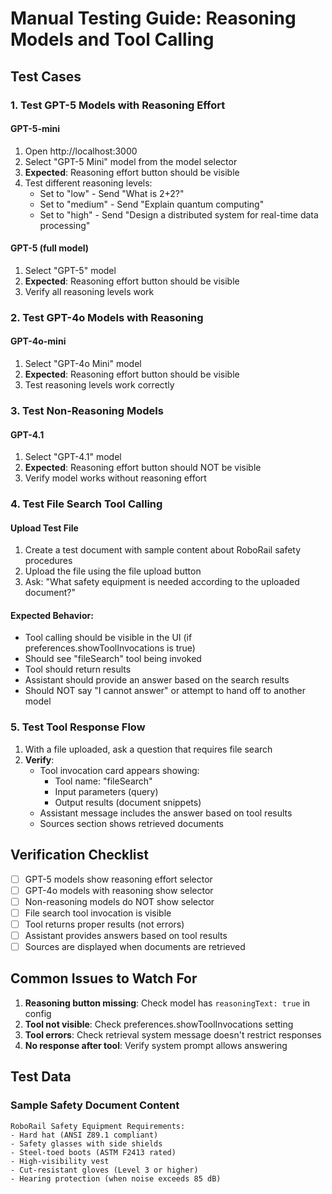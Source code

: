 # Manual Testing Guide: Reasoning Models and Tool Calling

## Test Cases

### 1. Test GPT-5 Models with Reasoning Effort

#### GPT-5-mini
1. Open http://localhost:3000
2. Select "GPT-5 Mini" model from the model selector
3. **Expected**: Reasoning effort button should be visible
4. Test different reasoning levels:
   - Set to "low" - Send "What is 2+2?"
   - Set to "medium" - Send "Explain quantum computing"
   - Set to "high" - Send "Design a distributed system for real-time data processing"

#### GPT-5 (full model)
1. Select "GPT-5" model
2. **Expected**: Reasoning effort button should be visible
3. Verify all reasoning levels work

### 2. Test GPT-4o Models with Reasoning

#### GPT-4o-mini
1. Select "GPT-4o Mini" model
2. **Expected**: Reasoning effort button should be visible
3. Test reasoning levels work correctly

### 3. Test Non-Reasoning Models

#### GPT-4.1
1. Select "GPT-4.1" model
2. **Expected**: Reasoning effort button should NOT be visible
3. Verify model works without reasoning effort

### 4. Test File Search Tool Calling

#### Upload Test File
1. Create a test document with sample content about RoboRail safety procedures
2. Upload the file using the file upload button
3. Ask: "What safety equipment is needed according to the uploaded document?"

#### Expected Behavior:
- Tool calling should be visible in the UI (if preferences.showToolInvocations is true)
- Should see "fileSearch" tool being invoked
- Tool should return results
- Assistant should provide an answer based on the search results
- Should NOT say "I cannot answer" or attempt to hand off to another model

### 5. Test Tool Response Flow

1. With a file uploaded, ask a question that requires file search
2. **Verify**:
   - Tool invocation card appears showing:
     - Tool name: "fileSearch"
     - Input parameters (query)
     - Output results (document snippets)
   - Assistant message includes the answer based on tool results
   - Sources section shows retrieved documents

## Verification Checklist

- [ ] GPT-5 models show reasoning effort selector
- [ ] GPT-4o models with reasoning show selector
- [ ] Non-reasoning models do NOT show selector
- [ ] File search tool invocation is visible
- [ ] Tool returns proper results (not errors)
- [ ] Assistant provides answers based on tool results
- [ ] Sources are displayed when documents are retrieved

## Common Issues to Watch For

1. **Reasoning button missing**: Check model has `reasoningText: true` in config
2. **Tool not visible**: Check preferences.showToolInvocations setting
3. **Tool errors**: Check retrieval system message doesn't restrict responses
4. **No response after tool**: Verify system prompt allows answering

## Test Data

### Sample Safety Document Content
```
RoboRail Safety Equipment Requirements:
- Hard hat (ANSI Z89.1 compliant)
- Safety glasses with side shields
- Steel-toed boots (ASTM F2413 rated)
- High-visibility vest
- Cut-resistant gloves (Level 3 or higher)
- Hearing protection (when noise exceeds 85 dB)
```